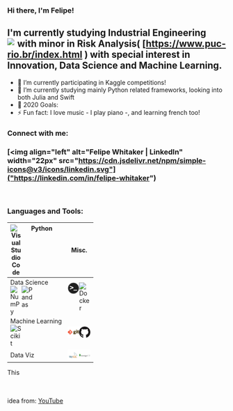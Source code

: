 ### Hi there, I'm Felipe!

## I'm currently studying Industrial Engineering with minor in Risk Analysis(<img align="left" width="23px" src="https://logodownload.org/wp-content/uploads/2015/02/puc-rio-logo.gif"/>  [https://www.puc-rio.br/index.html  )  with special interest in Innovation, Data Science and Machine Learning.

- 🔭 I’m currently participating in Kaggle competitions!
- 🌱 I’m currently studying mainly Python related frameworks, looking into both Julia and Swift 
- 🥅 2020 Goals: 
- ⚡ Fun fact: I love music - I play piano -, and learning french too!

### Connect with me:

### [<img align="left" alt="Felipe Whitaker | LinkedIn" width="22px" src="https://cdn.jsdelivr.net/npm/simple-icons@v3/icons/linkedin.svg"]("https://linkedin.com/in/felipe-whitaker")
<br />

### Languages and Tools:

| <img align="left" alt="Visual Studio Code" width="26px" src="https://seeklogo.com/images/P/python-logo-A32636CAA3-seeklogo.com.png"/> Python | Misc.                                                        |
| ------------------------------------------------------------ | ------------------------------------------------------------ |
| Data Science<br/> <img align="left" alt="NumPy" width="26px" src="https://user-images.githubusercontent.com/50221806/86498201-a8bd8680-bd39-11ea-9d08-66b610a8dc01.png"/><img align="left" alt="Pandas" width="26px" src="https://www.pinclipart.com/picdir/middle/367-3678882_python-logo-clipart-easy-pandas-python-logo-png.png"/> | <img align="left" alt="Terminal" width="26px" src="https://raw.githubusercontent.com/github/explore/80688e429a7d4ef2fca1e82350fe8e3517d3494d/topics/terminal/terminal.png" />   <img align="left" alt="Docker" width="26px" src="https://www.docker.com/sites/default/files/d8/2019-07/vertical-logo-monochromatic.png"/> |
| Machine Learning<br><img align="left" alt="Scikit" width="26px" src="https://e7.pngegg.com/pngimages/905/45/png-clipart-scikit-learn-python-scikit-logo-brand-learning-text-computer.png"/> | <img align="left" alt="Git" width="26px" src="https://raw.githubusercontent.com/github/explore/80688e429a7d4ef2fca1e82350fe8e3517d3494d/topics/git/git.png" />  <img align="left" alt="GitHub" width="26px" src="https://raw.githubusercontent.com/github/explore/78df643247d429f6cc873026c0622819ad797942/topics/github/github.png"/> |
| Data Viz<br>                                                 | <img align="left" alt="MySQL" width="26px" src="https://raw.githubusercontent.com/github/explore/80688e429a7d4ef2fca1e82350fe8e3517d3494d/topics/mysql/mysql.png" />    <img align="left" alt="MongoDB" width="26px" src="https://raw.githubusercontent.com/github/explore/80688e429a7d4ef2fca1e82350fe8e3517d3494d/topics/mongodb/mongodb.png" /> |
This

<img align="left" alt="" width="26px" src=""/>  

<br /><br />
idea from: [YouTube](https://www.youtube.com/watch?v=n6d4KHSKqGk)

